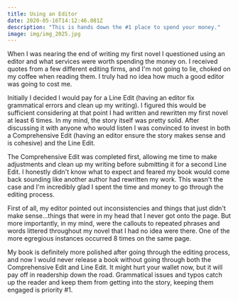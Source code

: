 ```yaml
---
title: Using an Editor
date: 2020-05-16T14:12:46.081Z
description: "This is hands down the #1 place to spend your money."
image: img/img_2025.jpg
---
```

When I was nearing the end of writing my first novel I questioned using an editor and what services were worth spending the money on. I received quotes from a few different editing firms, and I'm not going to lie, choked on my coffee when reading them. I truly had no idea how much a good editor was going to cost me.

Initially I decided I would pay for a Line Edit (having an editor fix grammatical errors and clean up my writing). I figured this would be sufficient considering at that point I had written and rewritten my first novel at least 6 times. In my mind, the story itself was pretty solid. After discussing it with anyone who would listen I was convinced to invest in both a Comprehensive Edit (having an editor ensure the story makes sense and is cohesive) and the Line Edit.

The Comprehensive Edit was completed first, allowing me time to make adjustments and clean up my writing before submitting it for a second Line Edit. I honestly didn't know what to expect and feared my book would come back sounding like another author had rewritten my work. This wasn't the case and I'm incredibly glad I spent the time and money to go through the editing process.

First of all, my editor pointed out inconsistencies and things that just didn't make sense...things that were in my head that I never got onto the page. But more importantly, in my mind, were the callouts to repeated phrases and words littered throughout my novel that I had no idea were there. One of the more egregious instances occurred 8 times on the same page.

My book is definitely more polished after going through the editing process, and now I would never release a book without going through both the Comprehensive Edit and Line Edit. It might hurt your wallet now, but it will pay off in readership down the road. Grammatical issues and typos catch up the reader and keep them from getting into the story, keeping them engaged is priority #1.